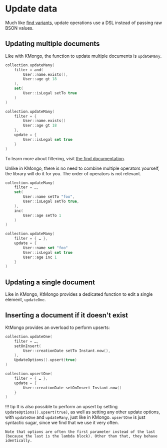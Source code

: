 # Update data

Much like [find variants](search.md), update operations use a DSL instead of passing raw BSON values.

## Updating multiple documents

Like with KMongo, the function to update multiple documents is `updateMany`.

```kotlin title="With KMongo"
collection.updateMany(
	filter = and(
		User::name.exists(),
		User::age gt 18
	),
	set(
		User::isLegal setTo true
	)
)
```

```kotlin title="With KtMongo"
collection.updateMany(
	filter = {
		User::name.exists()
		User::age gt 18
	},
	update = {
		User::isLegal set true
	}
)
```

To learn more about filtering, visit [the find documentation](search.md).

Unlike in KMongo, there is no need to combine multiple operators yourself, the library will do it for you. The order of operators is not relevant.

```kotlin title="With KMongo"
collection.updateMany(
	filter = …,
	set(
		User::name setTo "foo",
		User::isLegal setTo true,
	),
	inc(
		User::age setTo 1
	)
)
```

```kotlin title="With KtMongo"
collection.updateMany(
	filter = { … },
	update = {
		User::name set "foo"
		User::isLegal set true
		User::age inc 1
	}
)
```

## Updating a single document

Like in KMongo, KtMongo provides a dedicated function to edit a single element, `updateOne`. 

## Inserting a document if it doesn't exist

KtMongo provides an overload to perform upserts:

```kotlin title="With KMongo"
collection.updateOne(
	filter = …,
	setOnInsert(
		User::creationDate setTo Instant.now(),
	),
	UpdateOptions().upsert(true)
)
```

```kotlin title="With KtMongo"
collection.upsertOne(
	filter = { … },
	update = {
		User::creationDate setOnInsert Instant.now()
	}
)
```

!!! tip
    It is also possible to perform an upsert by setting `UpdateOptions().upsert(true)`, as well as setting any other update options, with `updateOne` and `updateMany`, just like in KMongo. `upsertOne` is just syntactic sugar, since we find that we use it very often.

    Note that options are often the first parameter instead of the last (because the last is the lambda block). Other than that, they behave identically.
